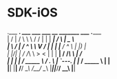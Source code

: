 # SDK-iOS

.___  ___.      ___      ___   ___  __       _______     ___      .______     <br>
|   \/   |     /   \     \  \ /  / |  |     |   ____|   /   \     |   _  \ <br>
|  \  /  |    /  ^  \     \  V  /  |  |     |  |__     /  ^  \    |  |_)  | <br>
|  |\/|  |   /  /_\  \     >   <   |  |     |   __|   /  /_\  \   |   ___/ <br>
|  |  |  |  /  _____  \   /  .  \  |  `---. |  |____ /  _____  \  |  |       <br>
|__|  |__| /__/     \__\ /__/ \__\ |_______||_______/__/     \__\ |__|       <br>
